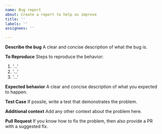 ```yaml
---
name: Bug report
about: Create a report to help us improve
title: ''
labels: ''
assignees: ''

---
```


**Describe the bug**
A clear and concise description of what the bug is.

**To Reproduce**
Steps to reproduce the behavior:
1. '...'
2. '...'
3. '...'

**Expected behavior**
A clear and concise description of what you expected to happen.

**Test Case**
If possile, write a test that demonstrates the problem.

**Additional context**
Add any other context about the problem here.

**Pull Request**
If you know how to fix the problem, then also provide a PR with a suggested fix.
